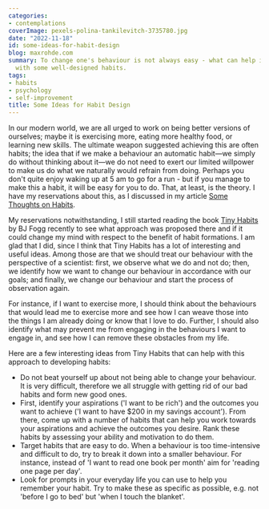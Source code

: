 ```yaml
---
categories:
- contemplations
coverImage: pexels-polina-tankilevitch-3735780.jpg
date: "2022-11-18"
id: some-ideas-for-habit-design
blog: maxrohde.com
summary: To change one's behaviour is not always easy - what can help is to start
  with some well-designed habits.
tags:
- habits
- psychology
- self-improvement
title: Some Ideas for Habit Design
---
```


In our modern world, we are all urged to work on being better versions of ourselves; maybe it is exercising more, eating more healthy food, or learning new skills. The ultimate weapon suggested achieving this are often habits; the idea that if we make a behaviour an automatic habit—we simply do without thinking about it—we do not need to exert our limited willpower to make us do what we naturally would refrain from doing. Perhaps you don't quite enjoy waking up at 5 am to go for a run - but if you manage to make this a habit, it will be easy for you to do. That, at least, is the theory. I have my reservations about this, as I discussed in my article [Some Thoughts on Habits](https://maxrohde.com/2021/08/25/some-thoughts-on-habits).

My reservations notwithstanding, I still started reading the book [Tiny Habits](https://www.goodreads.com/book/show/43261127-tiny-habits) by BJ Fogg recently to see what approach was proposed there and if it could change my mind with respect to the benefit of habit formations. I am glad that I did, since I think that Tiny Habits has a lot of interesting and useful ideas. Among those are that we should treat our behaviour with the perspective of a scientist: first, we observe what we do and not do; then, we identify how we want to change our behaviour in accordance with our goals; and finally, we change our behaviour and start the process of observation again.

For instance, if I want to exercise more, I should think about the behaviours that would lead me to exercise more and see how I can weave those into the things I am already doing or know that I love to do. Further, I should also identify what may prevent me from engaging in the behaviours I want to engage in, and see how I can remove these obstacles from my life.

Here are a few interesting ideas from Tiny Habits that can help with this approach to developing habits:

- Do not beat yourself up about not being able to change your behaviour. It is very difficult, therefore we all struggle with getting rid of our bad habits and form new good ones.
- First, identify your aspirations ('I want to be rich') and the outcomes you want to achieve ('I want to have $200 in my savings account'). From there, come up with a number of habits that can help you work towards your aspirations and achieve the outcomes you desire. Rank these habits by assessing your ability and motivation to do them.
- Target habits that are easy to do. When a behaviour is too time-intensive and difficult to do, try to break it down into a smaller behaviour. For instance, instead of 'I want to read one book per month' aim for 'reading one page per day'.
- Look for prompts in your everyday life you can use to help you remember your habit. Try to make these as specific as possible, e.g. not 'before I go to bed' but 'when I touch the blanket'.